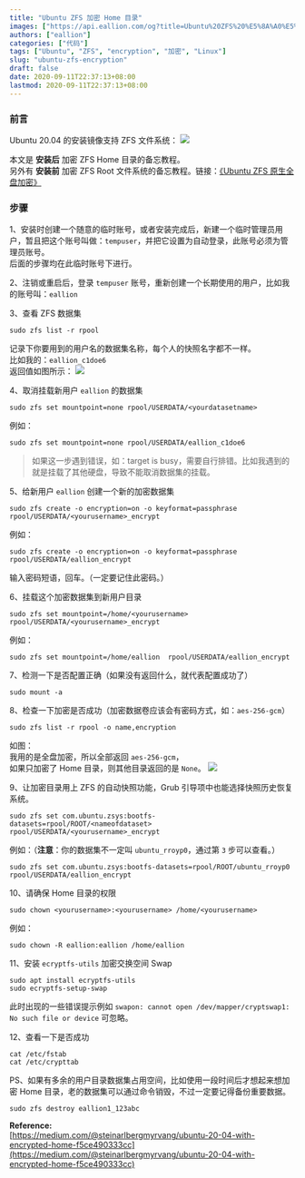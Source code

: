 ```yaml
---
title: "Ubuntu ZFS 加密 Home 目录"
images: ["https://api.eallion.com/og?title=Ubuntu%20ZFS%20%E5%8A%A0%E5%AF%86%20Home%20%E7%9B%AE%E5%BD%95"]
authors: ["eallion"]
categories: ["代码"]
tags: ["Ubuntu", "ZFS", "encryption", "加密", "Linux"]
slug: "ubuntu-zfs-encryption"
draft: false
date: 2020-09-11T22:37:13+08:00
lastmod: 2020-09-11T22:37:13+08:00
---
```


### 前言

Ubuntu 20.04 的安装镜像支持 ZFS 文件系统：
![](https://images.eallion.com/images/2020/09/install.png)

本文是 **安装后** 加密 ZFS Home 目录的备忘教程。  
另外有 **安装前** 加密 ZFS Root 文件系统的备忘教程。链接：[《Ubuntu ZFS 原生全盘加密》](https://eallion.com/ubuntu-zfs-root-encryption)

### 步骤

1、安装时创建一个随意的临时账号，或者安装完成后，新建一个临时管理员用户，暂且把这个账号叫做：`tempuser`，并把它设置为自动登录，此账号必须为管理员账号。  
后面的步骤均在此临时账号下进行。

2、注销或重启后，登录 `tempuser` 账号，重新创建一个长期使用的用户，比如我的账号叫：`eallion`

3、查看 ZFS 数据集

```
sudo zfs list -r rpool
```

记录下你要用到的用户名的数据集名称，每个人的快照名字都不一样。  
比如我的：`eallion_c1doe6`  
返回值如图所示：
![](https://images.eallion.com/images/2020/09/rpoollist.png)

4、取消挂载新用户 `eallion` 的数据集

```
sudo zfs set mountpoint=none rpool/USERDATA/<yourdatasetname>
```

例如：

```
sudo zfs set mountpoint=none rpool/USERDATA/eallion_c1doe6
```

> 如果这一步遇到错误，如：target is busy，需要自行排错。比如我遇到的就是挂载了其他硬盘，导致不能取消数据集的挂载。

5、给新用户 `eallion` 创建一个新的加密数据集

```
sudo zfs create -o encryption=on -o keyformat=passphrase rpool/USERDATA/<yourusername>_encrypt
```

例如：

```
sudo zfs create -o encryption=on -o keyformat=passphrase rpool/USERDATA/eallion_encrypt
```

输入密码短语，回车。（一定要记住此密码。）

6、挂载这个加密数据集到新用户目录

```
sudo zfs set mountpoint=/home/<yourusername>  rpool/USERDATA/<yourusername>_encrypt
```

例如：

```
sudo zfs set mountpoint=/home/eallion  rpool/USERDATA/eallion_encrypt
```

7、检测一下是否配置正确（如果没有返回什么，就代表配置成功了）

```
sudo mount -a
```

8、检查一下加密是否成功（加密数据卷应该会有密码方式，如：`aes-256-gcm`）

```
sudo zfs list -r rpool -o name,encryption
```

如图：  
我用的是全盘加密，所以全部返回 `aes-256-gcm`，  
如果只加密了 Home 目录，则其他目录返回的是 `None`。
![](https://images.eallion.com/images/2020/09/encryption.png)

9、让加密目录用上 ZFS 的自动快照功能，Grub 引导项中也能选择快照历史恢复系统。

```
sudo zfs set com.ubuntu.zsys:bootfs-datasets=rpool/ROOT/<nameofdataset> rpool/USERDATA/<yourusername>_encrypt
```

例如：（**注意**：你的数据集不一定叫 `ubuntu_rroyp0`，通过第 `3` 步可以查看。）

```
sudo zfs set com.ubuntu.zsys:bootfs-datasets=rpool/ROOT/ubuntu_rroyp0 rpool/USERDATA/eallion_encrypt
```

10、请确保 Home 目录的权限

```
sudo chown <yourusername>:<yourusername> /home/<yourusername>
```

例如：

```
sudo chown -R eallion:eallion /home/eallion
```

11、安装 `ecryptfs-utils` 加密交换空间 Swap

```
sudo apt install ecryptfs-utils
sudo ecryptfs-setup-swap
```

此时出现的一些错误提示例如 `swapon: cannot open /dev/mapper/cryptswap1: No such file or device` 可忽略。

12、查看一下是否成功

```
cat /etc/fstab
cat /etc/crypttab
```

PS、如果有多余的用户目录数据集占用空间，比如使用一段时间后才想起来想加密 Home 目录，老的数据集可以通过命令销毁，不过一定要记得备份重要数据。

```
sudo zfs destroy eallion1_123abc
```

**Reference:**  
[https://medium.com/@steinarlbergmyrvang/ubuntu-20-04-with-encrypted-home-f5ce490333cc](https://medium.com/@steinarlbergmyrvang/ubuntu-20-04-with-encrypted-home-f5ce490333cc)
